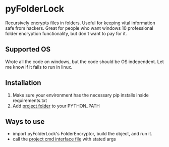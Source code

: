 # pyFolderLock
Recursively encrypts files in folders. Useful for keeping vital information safe from hackers. Great for people who want windows 10 professional folder encryption functionality, but don't want to pay for it.

## Supported OS
Wrote all the code on windows, but the code should be OS independent. Let me know if it fails to run in linux.

## Installation
1. Make sure your environment has the necessary pip installs inside requirements.txt
2. Add [project folder](https://github.com/Writ3r/pyFolderLock/tree/main/pyFolderLock) to your PYTHON_PATH

## Ways to use
- import pyFolderLock's FolderEncryptor, build the object, and run it.
- call the [project cmd interface file](https://github.com/Writ3r/pyFolderLock/blob/main/bin/pyFolderLockCmd.py) with stated args
